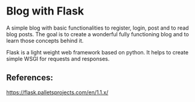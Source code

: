 # Blog with Flask
A simple blog with basic functionalities to register, login, post and to read blog posts. The goal is to create a wonderful fully functioning blog and to learn those concepts behind it. 

Flask is a light weight web framework based on python. It helps to create simple WSGI for requests and responses.


## References:
https://flask.palletsprojects.com/en/1.1.x/
